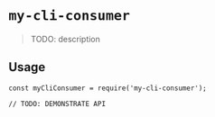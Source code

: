 # `my-cli-consumer`

> TODO: description

## Usage

```
const myCliConsumer = require('my-cli-consumer');

// TODO: DEMONSTRATE API
```
